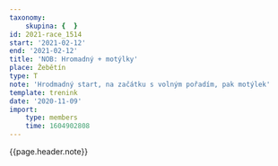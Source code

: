 ```yaml
---
taxonomy:
    skupina: {  }
id: 2021-race_1514
start: '2021-02-12'
end: '2021-02-12'
title: 'NOB: Hromadný + motýlky'
place: Žebětín
type: T
note: 'Hrodmadný start, na začátku s volným pořadím, pak motýlek'
template: trenink
date: '2020-11-09'
import:
    type: members
    time: 1604902808
---
```


{{page.header.note}}
